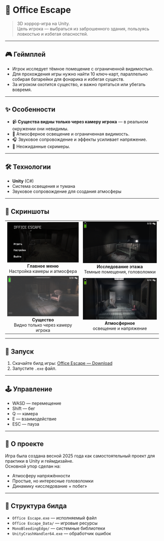 # 👻 Office Escape

> 3D хоррор-игра на Unity.  
> Цель игрока — выбраться из заброшенного здания, пользуясь ловкостью и избегая опасностей.

---

## 🎮 Геймплей
- Игрок исследует тёмное помещение с ограниченной видимостью.
- Для прохождения игры нужно найти 10 ключ-карт, параллельно собирая батарейки для фонарика и избегая существ.
- За игроком охотится существо, и важно прятаться или убегать вовремя.

---

## ✨ Особенности
- 📹 **Существа видны только через камеру игрока** — в реальном окружении они невидимы.  
- 🔦 Атмосферное освещение и ограниченная видимость.  
- 🎧 Звуковое сопровождение и эффекты усиливает напряжение.  
- 👻 Неожиданные скримеры.  

---

## 🛠️ Технологии
- **Unity** (C#)
- Система освещения и тумана
- Звуковое сопровождение для создания атмосферы

---

## 📸 Скриншоты

<p align="center">
  <table>
    <tr>
      <td align="center">
        <a href="screenshots/img1.png"><img src="screenshots/img1.png" width="300"/></a><br>
        <b>Главное меню</b><br>
        Настройка камеры и атмосфера
      </td>
      <td align="center">
        <a href="screenshots/img2.png"><img src="screenshots/img3.png" width="300"/></a><br>
        <b>Исследование этажа</b><br>
        Темные помещения, головоломки
      </td>
    </tr>
    <tr>
      <td align="center">
        <a href="screenshots/img3.png"><img src="screenshots/img2.png" width="300"/></a><br>
        <b>Существо</b><br>
        Видно только через камеру игрока
      </td>
      <td align="center">
        <a href="screenshots/img4.png"><img src="screenshots/img4.png" width="300"/></a><br>
        <b>Атмосферное</b><br>
        освещение и напряжение
      </td>
    </tr>
  </table>
</p>

---

## 🚀 Запуск
1. Скачайте билд игры: [Office Escape — Download](https://drive.google.com/file/d/1HNfGps5iDdF_LaS7_3uZ3w4IutIUKb4I/view?usp=sharing)  
2. Запустите `.exe` файл.

---

## 🕹️ Управление
- WASD — перемещение  
- Shift — бег  
- Q — камера  
- E — взаимодействие  
- ESC — пауза  

---

## 📌 О проекте
Игра была создана весной 2025 года как самостоятельный проект для практики в Unity и геймдизайне.  
Основной упор сделан на:
- Атмосферу напряжённости
- Простые, но интересные головоломки
- Динамику «исследование + побег»

---

## 📂 Структура билда
- `Office Escape.exe` — исполняемый файл  
- `Office Escape_Data/` — игровые ресурсы  
- `MonoBleedingEdge/` — системные библиотеки  
- `UnityCrashHandler64.exe` — обработчик ошибок  
